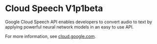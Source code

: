 # Cloud Speech V1p1beta

Google Cloud Speech API enables developers to convert audio to text by applying powerful neural network models in an easy to use API.

For more information, see [cloud.google.com](https://cloud.google.com/speech/).
